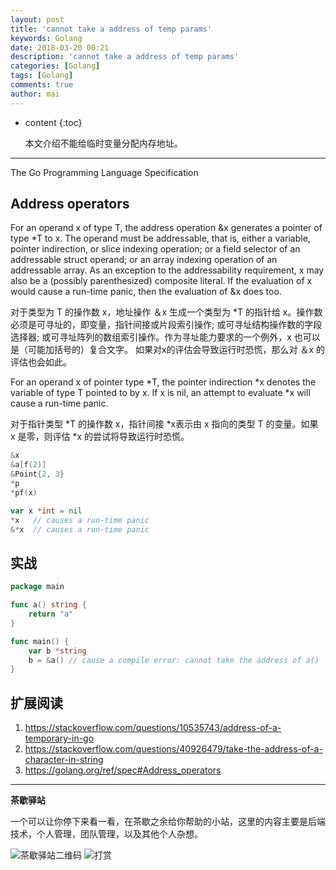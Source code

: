 ```yaml
---
layout: post
title: 'cannot take a address of temp params'
keywords: Golang
date: 2018-03-20 00:21
description: 'cannot take a address of temp params'
categories: [Golang]
tags: [Golang]
comments: true
author: mai
---
```


* content
{:toc}

    本文介绍不能给临时变量分配内存地址。

----

The Go Programming Language Specification

## Address operators

For an operand x of type T, the address operation &x generates a pointer of type *T to x. The operand must be addressable, that is, either a variable, pointer indirection, or slice indexing operation; or a field selector of an addressable struct operand; or an array indexing operation of an addressable array. As an exception to the addressability requirement, x may also be a (possibly parenthesized) composite literal. If the evaluation of x would cause a run-time panic, then the evaluation of &x does too.

对于类型为 T 的操作数 x，地址操作 ＆x 生成一个类型为 \*T 的指针给 x。操作数必须是可寻址的，即变量，指针间接或片段索引操作; 或可寻址结构操作数的字段选择器; 或可寻址阵列的数组索引操作。作为寻址能力要求的一个例外，x 也可以是（可能加括号的）复合文字。 如果对x的评估会导致运行时恐慌，那么对 ＆x 的评估也会如此。

For an operand x of pointer type *T, the pointer indirection *x denotes the variable of type T pointed to by x. If x is nil, an attempt to evaluate *x will cause a run-time panic.

对于指针类型 \*T 的操作数 x，指针间接 \*x表示由 x 指向的类型 T 的变量。如果 x 是零，则评估 \*x 的尝试将导致运行时恐慌。

```go
&x
&a[f(2)]
&Point{2, 3}
*p
*pf(x)

var x *int = nil
*x   // causes a run-time panic
&*x  // causes a run-time panic
```

## 实战

```go
package main

func a() string {
    return "a"
}

func main() {
    var b *string
    b = &a() // cause a compile error: cannot take the address of a()
}
```

## 扩展阅读

1. https://stackoverflow.com/questions/10535743/address-of-a-temporary-in-go
2. https://stackoverflow.com/questions/40926479/take-the-address-of-a-character-in-string
3. https://golang.org/ref/spec#Address_operators

----

**茶歇驿站**

一个可以让你停下来看一看，在茶歇之余给你帮助的小站，这里的内容主要是后端技术，个人管理，团队管理，以及其他个人杂想。

![茶歇驿站二维码](http://oqos7hrvp.bkt.clouddn.com/blog/tech_tea.jpg)
![打赏](http://oqos7hrvp.bkt.clouddn.com/blog/money.jpg)
